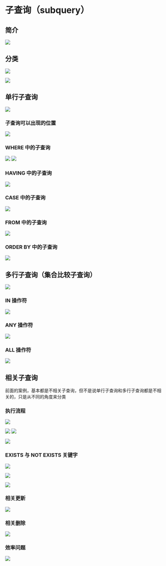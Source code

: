 # 子查询（subquery）

## 简介

![](resources/2024-07-01-21-12-58.png)

## 分类

![](resources/2024-07-01-21-15-22.png)

![](resources/2024-07-01-21-18-05.png)

## 单行子查询

![](resources/2024-07-01-21-19-48.png)

### 子查询可以出现的位置

![](resources/2024-07-01-23-27-00.png)

### WHERE 中的子查询

![](resources/2024-07-01-22-03-13.png)
![](resources/2024-07-01-22-04-52.png)

### HAVING 中的子查询

![](resources/2024-07-01-22-10-44.png)

### CASE 中的子查询

![](resources/2024-07-01-22-31-14.png)

### FROM 中的子查询

![](resources/2024-07-01-23-19-09.png)

### ORDER BY 中的子查询

![](resources/2024-07-01-23-24-31.png)

## 多行子查询（集合比较子查询）

![](resources/2024-07-01-22-39-46.png)

### IN 操作符

![](resources/2024-07-01-22-43-10.png)

### ANY 操作符

![](resources/2024-07-01-22-47-16.png)

### ALL 操作符

![](resources/2024-07-01-22-48-10.png)

## 相关子查询

前面的案例，基本都是不相关子查询，但不是说单行子查询和多行子查询都是不相关的，只是从不同的角度来分类

### 执行流程

![](resources/2024-07-01-23-09-17.png)

![](resources/2024-07-01-23-15-29.png)
![](resources/2024-07-01-23-19-09.png)

![](resources/2024-07-01-23-32-58.png)

### EXISTS 与 NOT EXISTS 关键字

![](resources/2024-07-02-13-55-14.png)

![](resources/2024-07-02-14-01-48.png)

![](resources/2024-07-02-14-02-18.png)

### 相关更新

![](resources/2024-07-02-14-24-33.png)

### 相关删除

![](resources/2024-07-02-14-26-10.png)

### 效率问题

![](resources/2024-07-02-14-28-32.png)

